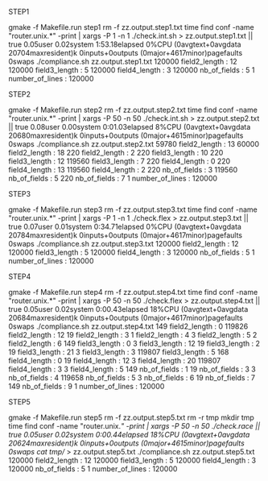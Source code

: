 STEP1

gmake -f Makefile.run step1
rm -f zz.output.step1.txt
time find conf -name "router.unix.*" -print | xargs -P 1 -n 1 ./check.int.sh > zz.output.step1.txt || true
0.05user 0.02system 1:53.18elapsed 0%CPU (0avgtext+0avgdata 20704maxresident)k
0inputs+0outputs (0major+4617minor)pagefaults 0swaps
./compliance.sh zz.output.step1.txt
120000  field2_length    :  12
120000  field3_length    :  5
120000  field4_length    :  3
120000  nb_of_fields     :  5
1       number_of_lines  :  120000

STEP2

gmake -f Makefile.run step2
rm -f zz.output.step2.txt
time find conf -name "router.unix.*" -print | xargs -P 50 -n 50 ./check.int.sh > zz.output.step2.txt || true
0.08user 0.00system 0:01.03elapsed 8%CPU (0avgtext+0avgdata 20680maxresident)k
0inputs+0outputs (0major+4615minor)pagefaults 0swaps
./compliance.sh zz.output.step2.txt
59780   field2_length    :  13
60000   field2_length    :  18
220     field2_length    :  2
220     field3_length    :  10
220     field3_length    :  12
119560  field3_length    :  7
220     field4_length    :  0
220     field4_length    :  13
119560  field4_length    :  2
220     nb_of_fields     :  3
119560  nb_of_fields     :  5
220     nb_of_fields     :  7
1       number_of_lines  :  120000

STEP3

gmake -f Makefile.run step3
rm -f zz.output.step3.txt
time find conf -name "router.unix.*" -print | xargs -P 1 -n 1 ./check.flex > zz.output.step3.txt || true
0.07user 0.01system 0:34.71elapsed 0%CPU (0avgtext+0avgdata 20784maxresident)k
0inputs+0outputs (0major+4617minor)pagefaults 0swaps
./compliance.sh zz.output.step3.txt
120000  field2_length    :  12
120000  field3_length    :  5
120000  field4_length    :  3
120000  nb_of_fields     :  5
1       number_of_lines  :  120000

STEP4

gmake -f Makefile.run step4
rm -f zz.output.step4.txt
time find conf -name "router.unix.*" -print | xargs -P 50 -n 50 ./check.flex > zz.output.step4.txt || true
0.05user 0.02system 0:00.43elapsed 18%CPU (0avgtext+0avgdata 20684maxresident)k
0inputs+0outputs (0major+4617minor)pagefaults 0swaps
./compliance.sh zz.output.step4.txt
149     field2_length    :  0
119826  field2_length    :  12
19      field2_length    :  3
1       field2_length    :  4
3       field2_length    :  5
2       field2_length    :  6
149     field3_length    :  0
3       field3_length    :  12
19      field3_length    :  2
19      field3_length    :  21
3       field3_length    :  3
119807  field3_length    :  5
168     field4_length    :  0
19      field4_length    :  12
3       field4_length    :  20
119807  field4_length    :  3
3       field4_length    :  5
149     nb_of_fields     :  1
19      nb_of_fields     :  3
3       nb_of_fields     :  4
119658  nb_of_fields     :  5
3       nb_of_fields     :  6
19      nb_of_fields     :  7
149     nb_of_fields     :  9
1       number_of_lines  :  120000

STEP5

gmake -f Makefile.run step5
rm -f zz.output.step5.txt
rm -r tmp
mkdir tmp
time find conf -name "router.unix.*" -print | xargs -P 50 -n 50 ./check.race || true
0.05user 0.02system 0:00.44elapsed 18%CPU (0avgtext+0avgdata 20624maxresident)k
0inputs+0outputs (0major+4615minor)pagefaults 0swaps
cat tmp/* > zz.output.step5.txt
./compliance.sh zz.output.step5.txt
120000  field2_length    :  12
120000  field3_length    :  5
120000  field4_length    :  3
120000  nb_of_fields     :  5
1       number_of_lines  :  120000

